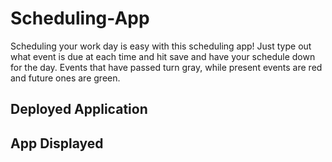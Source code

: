 # Scheduling-App
Scheduling your work day is easy with this scheduling app!
Just type out what event is due at each time and hit save and have your schedule down for the day.
Events that have passed turn gray, while present events are red and future ones are green.


## Deployed Application

## App Displayed
